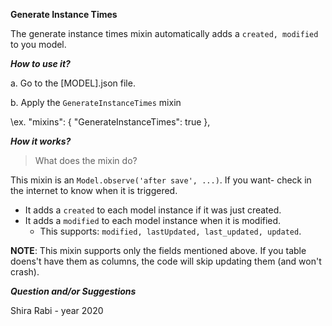 **Generate Instance Times**

The generate instance times mixin automatically adds a ```created, modified``` to you model.


***How to use it?***

a. Go to the [MODEL].json file.

b. Apply the ```GenerateInstanceTimes``` mixin

\\ex. 
    "mixins": {
        "GenerateInstanceTimes": true
    },


***How it works?***

> What does the mixin do?

This mixin is an ```Model.observe('after save', ...)```. 
If you want- check in the internet to know when it is triggered.

- It adds a ```created``` to each model instance if it was just created.
- It adds a ```modified``` to each model instance when it is modified.
    * This supports: ```modified, lastUpdated, last_updated, updated```.

**NOTE**: This mixin supports only the fields mentioned above. If you table doens't have them as columns, the code will skip updating them (and won't crash).


***Question and/or Suggestions***

Shira Rabi - year 2020

